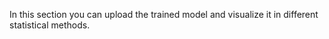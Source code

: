 
In this section you can upload the trained model and visualize it in different statistical methods.
<br><br><br>
